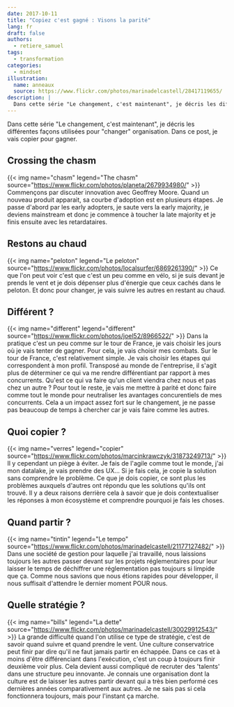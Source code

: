 ```yaml
---
date: 2017-10-11
title: "Copiez c'est gagné : Visons la parité"
lang: fr
draft: false
authors:
  - retiere_samuel
tags:
  - transformation
categories:
  - mindset
illustration:
  name: anneaux
  source: https://www.flickr.com/photos/marinadelcastell/28417119655/
description: |
  Dans cette série "Le changement, c'est maintenant", je décris les différentes façons utilisées pour "changer" organisation. Dans ce post, je vais copier pour gagner.
---
```

Dans cette série "Le changement, c'est maintenant", je décris les différentes façons utilisées pour "changer" organisation. Dans ce post, je vais copier pour gagner.

## Crossing the chasm
{{< img name="chasm" legend="The chasm" source="https://www.flickr.com/photos/planeta/2679934980/" >}}
Commençons par discuter innovation avec Geoffrey Moore. Quand un nouveau produit apparait, sa courbe d'adoption est en plusieurs étapes. Je passe d'abord par les early adopters, je saute vers la early majority, je deviens mainstream et donc je commence à toucher la late majority et je finis ensuite avec les retardataires.

## Restons au chaud
{{< img name="peloton" legend="Le peloton" source="https://www.flickr.com/photos/localsurfer/6869261390/" >}}
Ce que l'on peut voir c'est que c'est un peu comme en vélo, si je suis devant je prends le vent et je dois dépenser plus d'énergie que ceux cachés dans le peloton. Et donc pour changer, je vais suivre les autres en restant au chaud.

## Différent ?
{{< img name="different" legend="different" source="https://www.flickr.com/photos/joel52/8966522/" >}}
Dans la pratique c'est un peu comme sur le tour de France, je vais choisir les jours où je vais tenter de gagner. Pour cela, je vais choisir mes combats. Sur le tour de France, c'est relativement simple. Je vais choisir les étapes qui correspondent à mon profil. Transposé au monde de l'entreprise, il s'agit plus de déterminer ce qui va me rendre différentiant par rapport à mes concurrents. Qu'est ce qui va faire qu'un client viendra chez nous et pas chez un autre ? Pour tout le reste, je vais me mettre à parité et donc faire comme tout le monde pour neutraliser les avantages concurentiels de mes concurrents. Cela a un impact assez fort sur le changement, je ne passe pas beaucoup de temps à chercher car je vais faire comme les autres.

## Quoi copier ?
{{< img name="verres" legend="copier" source="https://www.flickr.com/photos/marcinkrawczyk/31873249713/" >}}
Il y cependant un piège à éviter. Je fais de l'agile comme tout le monde, j'ai mon datalake, je vais prendre des UX... Si je fais cela, je copie la solution sans comprendre le problème. Ce que je dois copier, ce sont plus les problèmes auxquels d'autres ont répondu que les solutions qu'ils ont trouvé. Il y a deux raisons derrière cela à savoir que je dois contextualiser les réponses à mon écosystème et comprendre pourquoi je fais les choses.

## Quand partir ?
{{< img name="tintin" legend="Le tempo" source="https://www.flickr.com/photos/marinadelcastell/21177127482/" >}}
Dans une société de gestion pour laquelle j'ai travaillé, nous laissions toujours les autres passer devant sur les projets réglementaires pour leur laisser le temps de déchiffrer une réglementation pas toujours si limpide que ça. Comme nous savions que nous étions rapides pour développer, il nous suffisait d'attendre le dernier moment POUR nous.

## Quelle stratégie ?
{{< img name="bills" legend="La dette" source="https://www.flickr.com/photos/marinadelcastell/30029912543/" >}}
La grande difficulté quand l'on utilise ce type de stratégie, c'est de savoir quand suivre et quand prendre le vent. Une culture conservatrice peut finir par dire qu'il ne faut jamais partir en échappée. Dans ce cas et à moins d'être différenciant dans l'exécution, c'est un coup à toujours finir deuxième voir plus. Cela devient aussi compliqué de recruter des 'talents' dans une structure peu innovante. Je connais une organisation dont la culture est de laisser les autres partir devant qui a très bien performé ces dernières années comparativement aux autres. Je ne sais pas si cela fonctionnera toujours, mais pour l'instant ça marche.
